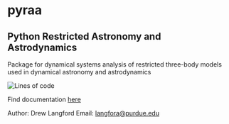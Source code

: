 # pyraa
## Python Restricted Astronomy and Astrodynamics

Package for dynamical systems analysis of restricted three-body models used in dynamical astronomy and astrodynamics

![Lines of code](https://img.shields.io/tokei/lines/github/alangfor/pyraa)

Find documentation [here](https://pyraa.readthedocs.io/en/latest/)

Author: Drew Langford
Email: langfora@purdue.edu


